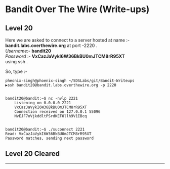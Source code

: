 # Bandit Over The Wire (Write-ups)

## Level 20


Here we are asked to connect to a server hosted at name :- **bandit.labs.overthewire.org** at port -2220 .</br>
_Username_:- **bandit20** </br>
_Password_ :- **VxCazJaVykI6W36BkBU0mJTCM8rR95XT**
</br>
using ssh .

So, type :- </br>
```console
pheonix-singh@phoenix-singh ~/SDSLabs/git/Bandit-Writeups   
▶ssh bandit20@bandit.labs.overthewire.org -p 2220
```



```console

bandit20@bandit:~$ nc -nvlp 2221
    Listening on 0.0.0.0 2221
    VxCazJaVykI6W36BkBU0mJTCM8rR95XT
    Connection received on 127.0.0.1 55096
    NvEJF7oVjkddltPSrdKEFOllh9V1IBcq


```
```
bandit20@bandit:~$ ./suconnect 2221
Read: VxCazJaVykI6W36BkBU0mJTCM8rR95XT
Password matches, sending next password

```
## Level 20 Cleared
---